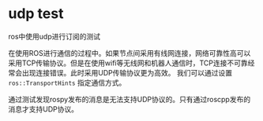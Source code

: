 # udp test

ros中使用udp进行订阅的测试

在使用ROS进行通信的过程中。如果节点间采用有线网连接，网络可靠性高可以采用TCP传输协议。但是在使用wifi等无线网和机器人通信时，TCP连接不可靠经常会出现连接错误。此时采用UDP传输协议更为高效。
我们可以通过设置 `ros::TransportHints` 指定通信方式。

通过测试发现rospy发布的消息是无法支持UDP协议的。只有通过roscpp发布的消息才支持UDP协议。
